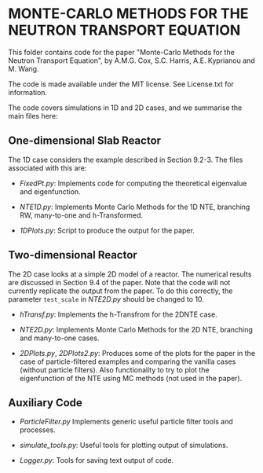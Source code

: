 # MONTE-CARLO METHODS FOR THE NEUTRON TRANSPORT EQUATION

This folder contains code for the paper "Monte-Carlo Methods for the
Neutron Transport Equation", by A.M.G. Cox, S.C. Harris,
A.E. Kyprianou and M. Wang.

The code is made available under the MIT license. See License.txt for
information.

The code covers simulations in 1D and 2D cases, and we summarise the
main files here:

## One-dimensional Slab Reactor

The 1D case considers the example described in Section 9.2-3. The files
associated with this are:

- *FixedPt.py*:
Implements code for computing the theoretical eigenvalue and
eigenfunction.

- *NTE1D.py*:
Implements Monte Carlo Methods for the 1D NTE, branching RW, many-to-one
and h-Transformed. 

- *1DPlots.py*:
Script to produce the output for the paper.

## Two-dimensional Reactor

The 2D case looks at a simple 2D model of a reactor. The numerical results
are discussed in Section 9.4 of the paper. Note that the code will not
currently replicate the output from the paper. To do this correctly, the
parameter `test_scale` in *NTE2D.py* should be changed to 10.

- *hTransf.py*:
Implements the h-Transfrom for the 2DNTE case.

- *NTE2D.py*:
Implements Monte Carlo Methods for the 2D NTE, branching and
many-to-one cases.

- *2DPlots.py*, *2DPlots2.py*:
Produces some of the plots for the paper in the case of
particle-filtered examples and comparing the vanilla cases
(without particle filters). Also functionality to try to plot the
eigenfunction of the NTE using MC methods (not
used in the paper).


## Auxiliary Code

- *ParticleFilter.py*
Implements generic useful particle filter tools and processes.

- *simulate_tools.py*:
Useful tools for plotting output of simulations.

- *Logger.py*:
Tools for saving text output of code.
